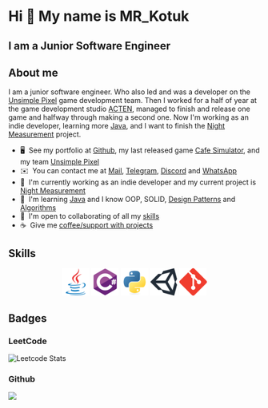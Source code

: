 Hi 👋 My name is MR_Kotuk
==========================

I am a Junior Software Engineer
-----------------------------

## About me
I am a junior software engineer. Who also led and was a developer on the [Unsimple Pixel](https://unsimple-pixel.itch.io) game development team. Then I worked for a half of year at the game development studio [ACTEN](https://playhop.com/developer/57902), managed to finish and release one game and halfway through making a second one. Now I'm working as an indie developer, learning more [Java](https://www.java.com/en/), and I want to finish the [Night Measurement](https://github.com/MR-Kotuk/Night-Measurement) project.

* 🖥️  See my portfolio at [Github](http://github.com/MR-Kotuk?tab=repositories), my last released game [Cafe Simulator](https://t.ly/qul6m), and my team [Unsimple Pixel](https://unsimple-pixel.itch.io)
* ✉️  You can contact me at [Mail](mailto:mrkotuk333@gmail.com), [Telegram](https://web.telegram.org/a/#1642872945), [Discord](discordapp.com/users/1080869727083184128) and [WhatsApp](https://wa.me/qr/RS63S2DDHXD4M1)
* 🚀  I'm currently working as an indie developer and my current project is [Night Measurement](https://github.com/MR-Kotuk/Night-Measurement)
* 🧠  I'm learning [Java](https://www.java.com/en/) and I know OOP, SOLID, [Design Patterns](https://github.com/MR-Kotuk/Design-Patterns) and [Algorithms](https://github.com/MR-Kotuk/Algorithms)
* 🤝  I'm open to collaborating of all my [skills](https://github.com/MR-Kotuk#skills)
* ☕  Give me [coffee/support with projects](https://www.donationalerts.com/r/mr_kotuk)

## Skills

<p align="middle">
<img src="https://raw.githubusercontent.com/teamedwardforever/Readme-Generator/71f25dd8b98329b168142a6b782a107b75eab178/svg/Skills/Languages/java-original.svg" alt="Java" width="55" height="55"/>
<img src="https://raw.githubusercontent.com/teamedwardforever/Readme-Generator/71f25dd8b98329b168142a6b782a107b75eab178/svg/Skills/Languages/csharp-original.svg" alt="Csharp" width="55" height="55"/>
<img src="https://raw.githubusercontent.com/teamedwardforever/Readme-Generator/71f25dd8b98329b168142a6b782a107b75eab178/svg/Skills/Languages/python-original.svg" alt="Python" width="55" height="55"/>
<img src="https://raw.githubusercontent.com/teamedwardforever/Readme-Generator/71f25dd8b98329b168142a6b782a107b75eab178/svg/Skills/Engines/unity3d-icon.svg" alt="Unity" width="55" height="55"/>
<img src="https://raw.githubusercontent.com/teamedwardforever/Readme-Generator/71f25dd8b98329b168142a6b782a107b75eab178/svg/Skills/Other/git-scm-icon.svg" alt="Git" width="55" height="55"/>
</p>

## Badges

### LeetCode
![Leetcode Stats](https://leetcard.jacoblin.cool/mr_kotukkk?ext=heatmap)

### Github
<a href="http://www.github.com/MR-Kotuk"><img src="https://github-readme-streak-stats.herokuapp.com/?user=MR-Kotuk&stroke=ffffff&background=1c1917&ring=0891b2&fire=0891b2&currStreakNum=ffffff&currStreakLabel=0891b2&sideNums=ffffff&sideLabels=ffffff&dates=ffffff&hide_border=true" /></a>

<br/>
